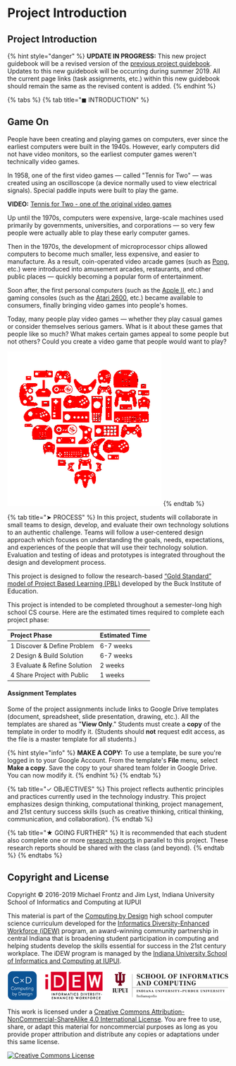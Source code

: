 # Project Introduction

## Project Introduction

{% hint style="danger" %}
**UPDATE IN PROGRESS:** This new project guidebook will be a revised version of the [previous project guidebook](https://docs.idew.org/video-game/). Updates to this new guidebook will be occurring during summer 2019. All the current page links \(task assignments, etc.\) within this new guidebook should remain the same as the revised content is added.
{% endhint %}

{% tabs %}
{% tab title="◼ INTRODUCTION" %}
## Game On

People have been creating and playing games on computers, ever since the earliest computers were built in the 1940s. However, early computers did not have video monitors, so the earliest computer games weren't technically video games.

In 1958, one of the first video games — called "Tennis for Two" — was created using an oscilloscope \(a device normally used to view electrical signals\). Special paddle inputs were built to play the game.

**VIDEO:** [Tennis for Two - one of the original video games](https://www.youtube.com/watch?v=6PG2mdU_i8k)

Up until the 1970s, computers were expensive, large-scale machines used primarily by governments, universities, and corporations — so very few people were actually able to play these early computer games.

Then in the 1970s, the development of microprocessor chips allowed computers to become much smaller, less expensive, and easier to manufacture. As a result, coin-operated video arcade games \(such as [Pong](https://en.wikipedia.org/wiki/Pong), etc.\) were introduced into amusement arcades, restaurants, and other public places — quickly becoming a popular form of entertainment.

Soon after, the first personal computers \(such as the [Apple II](https://en.wikipedia.org/wiki/Apple_II), etc.\) and gaming consoles \(such as the [Atari 2600](https://en.wikipedia.org/wiki/Atari_2600), etc.\) became available to consumers, finally bringing video games into people's homes.

Today, many people play video games — whether they play casual games or consider themselves serious gamers. What is it about these games that people like so much? What makes certain games appeal to some people but not others? Could you create a video game that people would want to play?

![](.gitbook/assets/game-heart.png)
{% endtab %}

{% tab title="➤ PROCESS" %}
In this project, students will collaborate in small teams to design, develop, and evaluate their own technology solutions to an authentic challenge. Teams will follow a user-centered design approach which focuses on understanding the goals, needs, expectations, and experiences of the people that will use their technology solution. Evaluation and testing of ideas and prototypes is integrated throughout the design and development process.

This project is designed to follow the research-based [“Gold Standard” model of Project Based Learning \(PBL\)](https://www.pblworks.org/what-is-pbl) developed by the Buck Institute of Education.

This project is intended to be completed throughout a semester-long high school CS course. Here are the estimated times required to complete each project phase:

| **Project Phase** | **Estimated Time** |
| :--- | :--- |
| 1 Discover & Define Problem | 6-7 weeks |
| 2 Design & Build Solution | 6-7 weeks |
| 3 Evaluate & Refine Solution | 2 weeks |
| 4 Share Project with Public | 1 weeks |

#### Assignment Templates

Some of the project assignments include links to Google Drive templates \(document, spreadsheet, slide presentation, drawing, etc.\). All the templates are shared as "**View Only**." Students must create a **copy** of the template in order to modify it. \(Students should **not** request edit access, as the file is a master template for all students.\)

{% hint style="info" %}
**MAKE A COPY:**  To use a template, be sure you're logged in to your Google Account. From the template's **File** menu, select **Make a copy**. Save the copy to your shared team folder in Google Drive. You can now modify it.
{% endhint %}
{% endtab %}

{% tab title="✓ OBJECTIVES" %}
This project reflects authentic principles and practices currently used in the technology industry. This project emphasizes design thinking, computational thinking, project management, and 21st century success skills \(such as creative thinking, critical thinking, communication, and collaboration\).
{% endtab %}

{% tab title="★ GOING FURTHER" %}
It is recommended that each student also complete one or more [research reports](https://docs.idew.org/research-topics-in-computing/) in parallel to this project. These research reports should be shared with the class \(and beyond\).
{% endtab %}
{% endtabs %}

## Copyright and License

Copyright © 2016-2019 Michael Frontz and Jim Lyst, Indiana University School of Informatics and Computing at IUPUI

This material is part of the [Computing by Design](https://docs.idew.org/the-cxd-framework/) high school computer science curriculum developed for the [Informatics Diversity-Enhanced Workforce \(iDEW\)](http://soic.iupui.edu/idew/) program, an award-winning community partnership in central Indiana that is broadening student participation in computing and helping students develop the skills essential for success in the 21st century workplace. The iDEW program is managed by the [Indiana University School of Informatics and Computing at IUPUI](https://soic.iupui.edu/).

![](.gitbook/assets/cxd-idew-soic-logo.png)

This work is licensed under a [Creative Commons Attribution-NonCommercial-ShareAlike 4.0 International License](http://creativecommons.org/licenses/by-nc-sa/4.0/). You are free to use, share, or adapt this material for noncommercial purposes as long as you provide proper attribution and distribute any copies or adaptations under this same license.

[![Creative Commons License](https://i.creativecommons.org/l/by-nc-sa/4.0/88x31.png)](http://creativecommons.org/licenses/by-nc-sa/4.0/)

